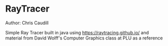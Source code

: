 # RayTracer
Author: Chris Caudill

Simple Ray Tracer built in java using https://raytracing.github.io/ and material from David Wolff's Computer Graphics class at PLU as a reference

